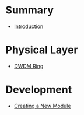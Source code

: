 # Summary
- [Introduction](README.md)

# Physical Layer
- [DWDM Ring](dwdm-ring/README.md)

# Development
- [Creating a New Module](dev/how-to-create-a-new-module/README.md) 